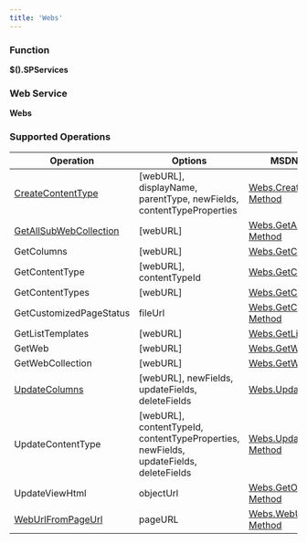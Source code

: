 ```yaml
---
title: 'Webs'
---
```


### Function

**$().SPServices**

### Web Service

**Webs**

### Supported Operations

| Operation | Options | MSDN Documentation | Introduced |
| --------- | ------- | ------------------ | ---------- |
| [CreateContentType](Webs-CreateContentType.md) | <span class="codeInline">[webURL], displayName, parentType, newFields, contentTypeProperties</span> | [Webs.CreateContentType Method](http://msdn.microsoft.com/en-us/library/webs.webs.createcontenttype(v=office.12).aspx) | [0.5.8](http://spservices.codeplex.com/releases/view/53275) |
| [GetAllSubWebCollection](Webs-GetAllSubWebCollection.md) | <span class="codeInline">[webURL]</span> | [Webs.GetAllSubWebCollection Method](http://msdn.microsoft.com/en-us/library/webs.webs.getallsubwebcollection.aspx) | [0.2.3](http://spservices.codeplex.com/Release/ProjectReleases.aspx?ReleaseId=31744) |
| GetColumns | <span class="codeInline">[webURL]</span> | [Webs.GetColumns Method](http://msdn.microsoft.com/en-us/library/webs.webs.getcolumns(v=office.12).aspx) | [0.5.8](http://spservices.codeplex.com/releases/view/53275) |
| GetContentType | <span class="codeInline">[webURL], contentTypeId</span> | [Webs.GetContentType Method](http://msdn.microsoft.com/en-us/library/webs.webs.getcontenttype(v=office.12).aspx) | [0.5.8](http://spservices.codeplex.com/releases/view/53275) |
| GetContentTypes | <span class="codeInline">[webURL]</span> | [Webs.GetContentType Method](http://msdn.microsoft.com/en-us/library/webs.webs.getcontenttypes(v=office.12).aspx) | [0.5.8](http://spservices.codeplex.com/releases/view/53275) |
| GetCustomizedPageStatus | <span class="codeInline">fileUrl</span> | [Webs.GetCustomizedPageStatus Method](http://msdn.microsoft.com/en-us/library/webs.webs.getcustomizedpagestatus(v=office.12).aspx) | [0.5.8](http://spservices.codeplex.com/releases/view/53275) |
| GetListTemplates | <span class="codeInline">[webURL]</span> | [Webs.GetListTemplates Method](http://msdn.microsoft.com/en-us/library/webs.webs.getlisttemplates.aspx) | [0.2.10](http://spservices.codeplex.com/Release/ProjectReleases.aspx?ReleaseId=32949) |
| GetWeb | <span class="codeInline">[webURL]</span> | [Webs.GetWeb Method](http://msdn.microsoft.com/en-us/library/webs.webs.getweb.aspx) | [0.2.3](http://spservices.codeplex.com/Release/ProjectReleases.aspx?ReleaseId=31744) |
| GetWebCollection | <span class="codeInline">[webURL]</span> | [Webs.GetWebCollection Method](http://msdn.microsoft.com/en-us/library/webs.webs.getwebcollection.aspx) | [0.2.3](http://spservices.codeplex.com/Release/ProjectReleases.aspx?ReleaseId=31744) |
| [UpdateColumns](Webs-UpdateColumns.md) | <span class="codeInline">[webURL], newFields, updateFields, deleteFields</span> | [Webs.UpdateColumns Method](http://msdn.microsoft.com/en-us/library/webs.webs.updatecolumns(v=office.12).aspx) | [0.5.8](http://spservices.codeplex.com/releases/view/53275) |
| UpdateContentType | <span class="codeInline">[webURL], contentTypeId, contentTypeProperties, newFields, updateFields, deleteFields</span> | [Webs.UpdateContentType Method](http://msdn.microsoft.com/en-us/library/webs.webs.updatecontenttype(office.12).aspx) | [0.5.8](http://spservices.codeplex.com/releases/view/53275) |
| UpdateViewHtml | objectUrl | [Webs.GetObjectIdFromUrl Method](http://msdn.microsoft.com/en-us/library/websvcwebs.webs.getobjectidfromurl.aspx) | [0.6.0](http://spservices.codeplex.com/releases/view/55660) |
| [WebUrlFromPageUrl](Webs-WebUrlFromPageUrl.md) | <span class="codeInline">pageURL</span> | [Webs.WebUrlFromPageUrl Method](http://msdn.microsoft.com/en-us/library/webs.webs.weburlfrompageurl.aspx) | [0.2.4](http://spservices.codeplex.com/Release/ProjectReleases.aspx?ReleaseId=31793) |
